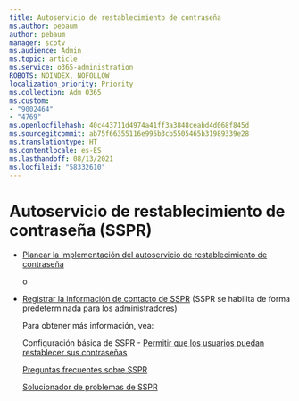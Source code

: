 ```yaml
---
title: Autoservicio de restablecimiento de contraseña
ms.author: pebaum
author: pebaum
manager: scotv
ms.audience: Admin
ms.topic: article
ms.service: o365-administration
ROBOTS: NOINDEX, NOFOLLOW
localization_priority: Priority
ms.collection: Adm_O365
ms.custom:
- "9002464"
- "4769"
ms.openlocfilehash: 40c443711d4974a41ff3a3848ceabd4d068f845d
ms.sourcegitcommit: ab75f66355116e995b3cb5505465b31989339e28
ms.translationtype: HT
ms.contentlocale: es-ES
ms.lasthandoff: 08/13/2021
ms.locfileid: "58332610"
---
```

# <a name="self-service-password-reset-sspr"></a>Autoservicio de restablecimiento de contraseña (SSPR)

- [Planear la implementación del autoservicio de restablecimiento de contraseña](https://go.microsoft.com/fwlink/?linkid=2142944)  

    o
- [Registrar la información de contacto de SSPR](https://mysignins.microsoft.com/security-info) (SSPR se habilita de forma predeterminada para los administradores)

    Para obtener más información, vea:

    Configuración básica de SSPR - [Permitir que los usuarios puedan restablecer sus contraseñas](https://docs.microsoft.com/microsoft-365/admin/add-users/let-users-reset-passwords)

    [Preguntas frecuentes sobre SSPR](https://docs.microsoft.com/azure/active-directory/authentication/active-directory-passwords-faq)

    [Solucionador de problemas de SSPR](https://docs.microsoft.com/azure/active-directory/authentication/active-directory-passwords-troubleshoot)
